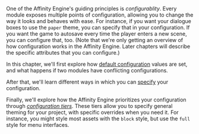 One of the Affinity Engine's guiding principles is *configurablity*. Every module exposes multiple points of configuration, allowing you to change the way it looks and behaves with ease. For instance, if you want your dialogue boxes to use the `paper` theme, you can specify that in your configuration. If you want the game to autosave every time the player enters a new scene, you can configure that, too. (Note that we're only getting an overview of how configuration works in the Affinity Engine. Later chapters will describe the specific attributes that you can configure.)

In this chapter, we'll first explore how [default configuration](#/engine/configuration/defaults) values are set, and what happens if two modules have conflicting configurations.

After that, we'll learn different ways in which you can [specify](#/engine/configuration/usage) your configuration.

Finally, we'll explore how the Affinity Engine prioritizes your configuration through [*configuration tiers*](#/engine/configuration/configuration-tiers). These tiers allow you to specify general theming for your project, with specific overrides when you need it. For instance, you might style most assets with the `block` style, but use the `full` style for menu interfaces.
